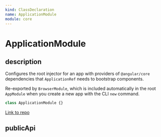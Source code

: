 ```yaml
---
kind: ClassDeclaration
name: ApplicationModule
module: core
---
```


# ApplicationModule

## description

Configures the root injector for an app with
providers of `@angular/core` dependencies that `ApplicationRef` needs
to bootstrap components.

Re-exported by `BrowserModule`, which is included automatically in the root
`AppModule` when you create a new app with the CLI `new` command.

```ts
class ApplicationModule {}
```

[Link to repo](https://github.com/timdeschryver/angular/blob/master/packages/core/src/application_module.ts#L132-L136)

## publicApi
